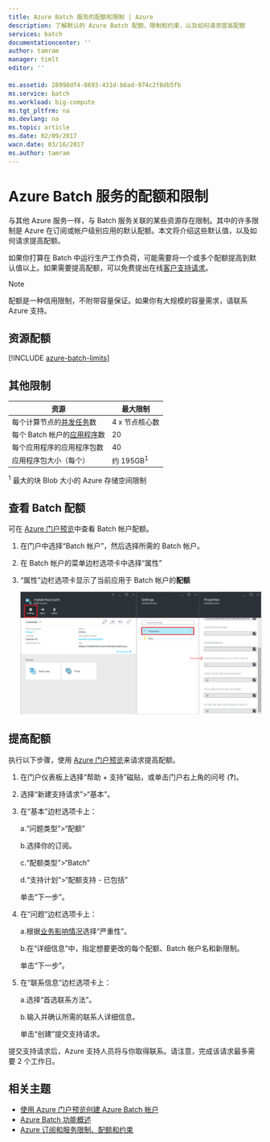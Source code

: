 ```yaml
---
title: Azure Batch 服务的配额和限制 | Azure
description: 了解默认的 Azure Batch 配额、限制和约束，以及如何请求提高配额
services: batch
documentationcenter: ''
author: tamram
manager: timlt
editor: ''

ms.assetid: 28998df4-8693-431d-b6ad-974c2f8db5fb
ms.service: batch
ms.workload: big-compute
ms.tgt_pltfrm: na
ms.devlang: na
ms.topic: article
ms.date: 02/09/2017
wacn.date: 03/16/2017
ms.author: tamram
---
```


# Azure Batch 服务的配额和限制
与其他 Azure 服务一样，与 Batch 服务关联的某些资源存在限制。其中的许多限制是 Azure 在订阅或帐户级别应用的默认配额。本文将介绍这些默认值，以及如何请求提高配额。

如果你打算在 Batch 中运行生产工作负荷，可能需要将一个或多个配额提高到默认值以上。如果需要提高配额，可以免费提出在线[客户支持请求](#increase-a-quota)。

> [!NOTE]
配额是一种信用限制，不附带容量保证。如果你有大规模的容量需求，请联系 Azure 支持。
> 
> 

## 资源配额
[!INCLUDE [azure-batch-limits](../../includes/azure-batch-limits.md)]

## 其他限制
| **资源** | **最大限制** |
| --- | --- |
| 每个计算节点的[并发任务](./batch-parallel-node-tasks.md)数 |4 x 节点核心数 |
| 每个 Batch 帐户的[应用程序](./batch-application-packages.md)数 |20 |
| 每个应用程序的应用程序包数 |40 |
| 应用程序包大小（每个） |约 195GB<sup>1</sup> |

<sup>1</sup> 最大的块 Blob 大小的 Azure 存储空间限制

## 查看 Batch 配额 <a name="batch-account-quotas"></a>
可在 [Azure 门户预览][portal]中查看 Batch 帐户配额。

1. 在门户中选择“Batch 帐户”，然后选择所需的 Batch 帐户。
2. 在 Batch 帐户的菜单边栏选项卡中选择“属性”
3. “属性”边栏选项卡显示了当前应用于 Batch 帐户的**配额**

    ![Batch 帐户配额][account_quotas]  

## 提高配额  <a name="increase-a-quota"></a>

执行以下步骤，使用 [Azure 门户预览][portal]来请求提高配额。

1. 在门户仪表板上选择“帮助 + 支持”磁贴，或单击门户右上角的问号 (**?**)。
2. 选择“新建支持请求”>“基本”。
3. 在“基本”边栏选项卡上：

    a.“问题类型”>“配额”

    b.选择你的订阅。

    c.“配额类型”>“Batch”

    d.“支持计划”>“配额支持 - 已包括”

    单击“下一步”。
4. 在“问题”边栏选项卡上：

    a.根据[业务影响情况][support_sev]选择“严重性”。

    b.在“详细信息”中，指定想要更改的每个配额、Batch 帐户名和新限制。

    单击“下一步”。
5. 在“联系信息”边栏选项卡上：

    a.选择“首选联系方法”。

    b.输入并确认所需的联系人详细信息。

    单击“创建”提交支持请求。

提交支持请求后，Azure 支持人员将与你取得联系。请注意，完成该请求最多需要 2 个工作日。

## 相关主题
- [使用 Azure 门户预览创建 Azure Batch 帐户](./batch-account-create-portal.md)
- [Azure Batch 功能概述](./batch-api-basics.md)
- [Azure 订阅和服务限制、配额和约束](../azure-subscription-service-limits.md)

[portal]: https://portal.azure.cn
[portal_classic_increase]: https://azure.microsoft.com/blog/2014/06/04/azure-limits-quotas-increase-requests/
[support_sev]: http://aka.ms/supportseverity

[account_quotas]: ./media/batch-quota-limit/accountquota_portal.PNG

<!---HONumber=Mooncake_0306_2017-->
<!---Update_Description: wording update -->